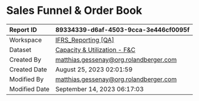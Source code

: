 



# Sales Funnel & Order Book

|Report ID|89334339-d6af-4503-9cca-3e446cf0095f|
| :--- | :--- |
|Workspace|[IFRS_Reporting [QA]](../Workspaces/IFRS_Reporting-[QA].md)|
|Dataset|[Capacity & Utilization - F&C](../Datasets/Capacity-&-Utilization---F&C.md)|
|Created By|matthias.gessenay@org.rolandberger.com|
|Created Date|August 25, 2023 02:01:59|
|Modified By|matthias.gessenay@org.rolandberger.com|
|Modified Date|September 14, 2023 06:17:03|
